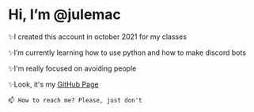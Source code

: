 # Hi, I’m @julemac
 
  ✨I created this account in october 2021 for my classes
 
  ✨I’m currently learning how to use python and how to make discord bots
 
  ✨I'm really focused on avoiding people
  
  ✨Look, it's my [GitHub Page](https://julemac.github.io/)
   
   
    📫 How to reach me? Please, just don't
<!---
julemac/julemac is a ✨ special ✨ repository because its `README.md` (this file) appears on your GitHub profile.
You can click the Preview link to take a look at your changes.
--->
